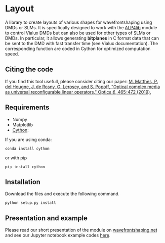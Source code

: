 # Layout
A library to create layouts of various shapes for wavefrontshaping using DMDs or SLMs.
It is specifically designed to work with the [ALP4lib](https://github.com/wavefrontshaping/ALP4lib) module to control Vialux DMDs but can also be used for other types of SLMs or DMDs.
In particular, it allows generating **bitplanes** in C format data that can be sent to the DMD with fast transfer time (see Vialux documentation). The corresponding function are coded in Cython for optimized computation speed.

## Citing the code

If you find this tool usefull, please consider citing our paper:
[M. Matthès, P. del Hougne, J. de Rosny, G. Lerosey, and S. Popoff, "Optical complex media as universal reconfigurable linear operators," Optica *6*, 465-472 (2019).](https://doi.org/10.1364/OPTICA.6.000465)

## Requirements

* Numpy
* Matplotlib
* [Cython](https://cython.org/): 

If you are using conda:

```shell
conda install cython
```

or with pip


```shell
pip install cython
```

## Installation

Download the files and execute the following command.

```shell
python setup.py install
```

## Presentation and example

Please read our short presentation of the module on [wavefrontshaping.net]() and see our Jupyter notebook example codes [here](https://github.com/wavefrontshaping/WFS.net/tree/master/Layout).
